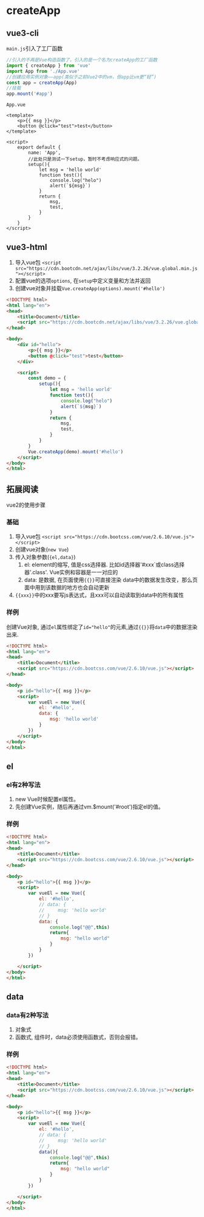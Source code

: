 # createApp



## vue3-cli
`main.js`引入了工厂函数
```js
//引入的不再是Vue构造函数了，引入的是一个名为createApp的工厂函数
import { createApp } from 'vue'
import App from './App.vue'
//创建应用实例对象——app(类似于之前Vue2中的vm，但app比vm更“轻”)
const app = createApp(App)
//挂载
app.mount('#app')
```

`App.vue`
```vue
<template>
    <p>{{ msg }}</p>
    <button @click="test">test</button>
</template>

<script>
	export default {
		name: 'App',
		//此处只是测试一下setup，暂时不考虑响应式的问题。
        setup(){
            let msg = 'hello world'
            function test(){
                console.log("helo")
                alert(`${msg}`)
            }
            return {
                msg,
                test,
            }
        }
	}
</script>
```




## vue3-html
1. 导入vue包
`<script src="https://cdn.bootcdn.net/ajax/libs/vue/3.2.26/vue.global.min.js"></script>`
2. 配置vue的选项`options`, 在`setup`中定义变量和方法并返回
3. 创建vue对象并挂载`Vue.createApp(options).mount('#hello')`

```html
<!DOCTYPE html>
<html lang="en">
<head>
    <title>Document</title>
    <script src="https://cdn.bootcdn.net/ajax/libs/vue/3.2.26/vue.global.prod.min.js"></script>
</head>

<body>
    <div id="hello">
        <p>{{ msg }}</p>
        <button @click="test">test</button>
    </div>

    <script>
        const demo = {
            setup(){
                let msg = 'hello world'
                function test(){
                    console.log("helo")
                    alert(`${msg}`)
                }
                return {
                    msg,
                    test,
                }
            }
        }
        Vue.createApp(demo).mount('#hello')
    </script>
</body>
</html>
```



## 拓展阅读
vue2的使用步骤
### 基础
1. 导入vue包
`<script src="https://cdn.bootcss.com/vue/2.6.10/vue.js"></script>`
2. 创建vue对象(`new Vue`)
3. 传入对象参数(`{el,data}`)
    1. el: element的缩写, 值是css选择器. 比如id选择器'#xxx`或class选择器'.class'. 
        Vue实例和容器是一一对应的
    2. data: 是数据, 在页面使用`{{}}`可直接渲染
        data中的数据发生改变，那么页面中用到该数据的地方也会自动更新
4. `{{xxx}}`中的xxx要写js表达式，且xxx可以自动读取到data中的所有属性


### 样例
创建Vue对象, 通过`el`属性绑定了`id="hello"`的元素,通过`{{}}`将`data`中的数据渲染出来.

```html
<!DOCTYPE html>
<html lang="en">
<head>
    <title>Document</title>
    <script src="https://cdn.bootcss.com/vue/2.6.10/vue.js"></script>
</head>

<body>
    <p id="hello">{{ msg }}</p>
    <script>
        var vueEl = new Vue({
            el: '#hello',
            data: {
                msg: 'hello world'
            }
        })
    </script>
</body>
</html>
```

## el
### el有2种写法
1.  new Vue时候配置el属性。
2. 先创建Vue实例，随后再通过vm.$mount('#root')指定el的值。


### 样例
```html
<!DOCTYPE html>
<html lang="en">
<head>
    <title>Document</title>
    <script src="https://cdn.bootcss.com/vue/2.6.10/vue.js"></script>
</head>

<body>
    <p id="hello">{{ msg }}</p>
    <script>
        var vueEl = new Vue({
            el: '#hello',
            // data: {
            //     msg: 'hello world'
            // }
            data: {
                console.log("@@",this)
                return{
                    msg: "hello world"
                }
            }
        })

    </script>
</body>
</html>
```

## data
### data有2种写法
1. 对象式
2. 函数式, 组件时，data必须使用函数式，否则会报错。


### 样例
```html
<!DOCTYPE html>
<html lang="en">
<head>
    <title>Document</title>
    <script src="https://cdn.bootcss.com/vue/2.6.10/vue.js"></script>
</head>

<body>
    <p id="hello">{{ msg }}</p>
    <script>
        var vueEl = new Vue({
            el: '#hello',
            // data: {
            //     msg: 'hello world'
            // }
            data(){
                console.log("@@",this)
                return{
                    msg: "hello world"
                }
            }
        })

    </script>
</body>
</html>
```